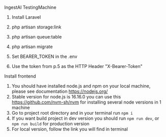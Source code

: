 IngestAI TestingMachine

1) Install Laravel

2) php artisan storage:link

3) php artisan queue:table

4) php artisan migrate

5) Set BEARER_TOKEN in the .env

6) Use the token from p.5 as the HTTP Header "X-Bearer-Token"


Install frontend
1) You should have installed node.js and npm on your local machine, please see documentation https://nodejs.org/
2) Stable version for node.js is 16.16.0 you can use this https://github.com/nvm-sh/nvm for installing several node versions in 1 machine
3) Go to project root directory and in your terminal run `npm i`
4) If you want build project in dev version you should run `npm run dev`, or `npm run build` for production version
5) For local version, follow the link you will find in terminal